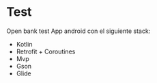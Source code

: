 # Test
Open bank test
App android con el siguiente stack:
- Kotlin
- Retrofit + Coroutines
- Mvp
- Gson
- Glide

